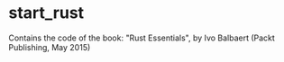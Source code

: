 start_rust
=========================

Contains the code of the book: "Rust Essentials", by Ivo Balbaert (Packt Publishing, May 2015)
